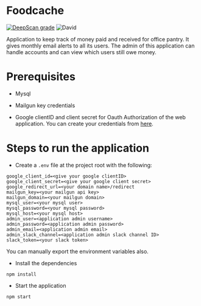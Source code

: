 # Foodcache
[![DeepScan grade](https://deepscan.io/api/teams/4676/projects/6427/branches/53364/badge/grade.svg)](https://deepscan.io/dashboard#view=project&tid=4676&pid=6427&bid=53364)
![David](https://img.shields.io/david/souvikmaji/foodcache.svg)

Application to keep track of money paid and received for office pantry. It gives monthly email alerts to all its users. The admin of this application can handle accounts and can view which users still owe money.

# Prerequisites

* Mysql

* Mailgun key credentials

* Google clientID and client secret for Oauth Authorization of the web application. You can create your credentials from [here](https://developers.google.com/adwords/api/docs/guides/authentication#webapp).

# Steps to run the application

* Create a `.env` file at the project root with the following:
```
google_client_id=<give your google clientID>
google_client_secret=<give your google client secret>
google_redirect_url=<your domain name>/redirect
mailgun_key=<your mailgun api key>
mailgun_domain=<your mailgun domain>
mysql_user=<your mysql user>
mysql_password=<your mysql password>
mysql_host=<your mysql host>
admin_user=<application admin username>
admin_password=<application admin password>
admin_email=<application admin email>
admin_slack_channel=<application admin slack channel ID>
slack_token=<your slack token>
```

You can manually export the environment variables also.

* Install the dependencies
```
npm install
```


* Start the application
```
npm start
```
